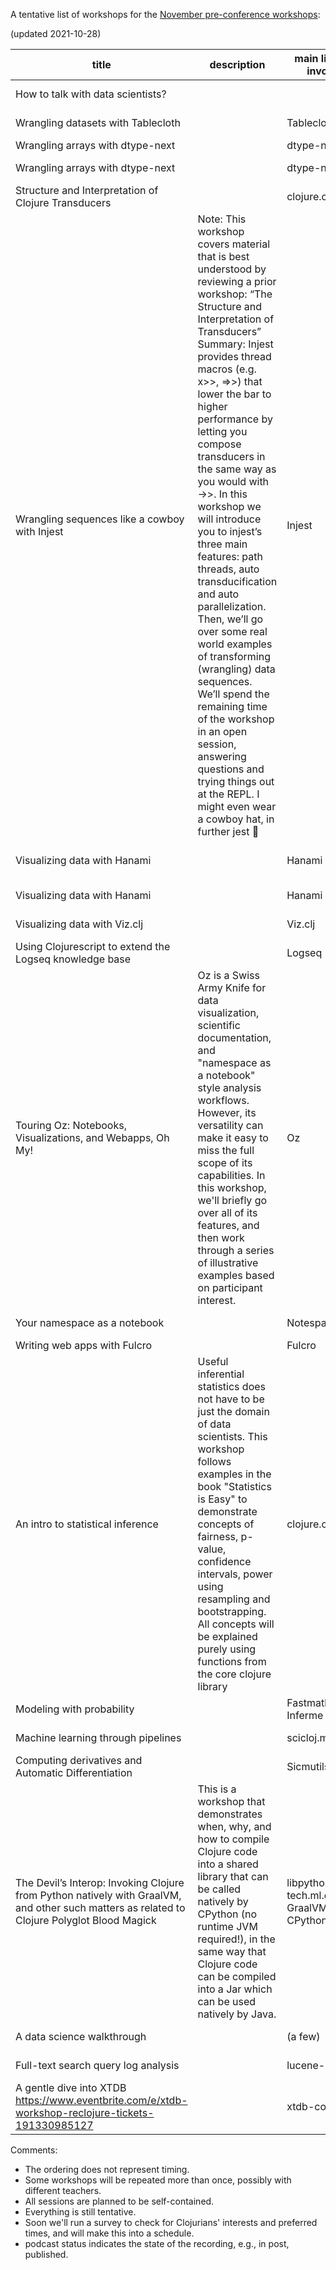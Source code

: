 A tentative list of workshops for the [November pre-conference workshops](https://clojureverse.org/t/re-clojure-2021-pre-conference-workshops/8216/1):

(updated 2021-10-28)

| title                                                                                                                                       | description                                                                                                                                                                                                                                                                                                                                                                                                                                                                                                                                                                                                                                                                                                                         | main libraries involved                           | presenter         | confirmed? | length | workshop date                                                                                                                         | interview date   | interviewer | podcast status |
|---------------------------------------------------------------------------------------------------------------------------------------------|-------------------------------------------------------------------------------------------------------------------------------------------------------------------------------------------------------------------------------------------------------------------------------------------------------------------------------------------------------------------------------------------------------------------------------------------------------------------------------------------------------------------------------------------------------------------------------------------------------------------------------------------------------------------------------------------------------------------------------------|---------------------------------------------------|-------------------|------------|--------|---------------------------------------------------------------------------------------------------------------------------------------|------------------|-------------|----------------|
| How to talk with data scientists?                                                                                                           |                                                                                                                                                                                                                                                                                                                                                                                                                                                                                                                                                                                                                                                                                                                                     |                                                   | Joao Santiago     | yes        | 90min  | [1400_13_Nov_2021_in_UTC](https://time.is/1400_13_Nov_2021_in_UTC )                                                                   |                  |             |                |
| Wrangling datasets with Tablecloth                                                                                                          |                                                                                                                                                                                                                                                                                                                                                                                                                                                                                                                                                                                                                                                                                                                                     | Tablecloth                                        | Mey Beisaron      | yes        | 120min | [1600_7_Nov_2021_in_UTC](https://time.is/1600_7_Nov_2021_in_UTC)                                                                      |                  |             |                |
| Wrangling arrays with dtype-next                                                                                                            |                                                                                                                                                                                                                                                                                                                                                                                                                                                                                                                                                                                                                                                                                                                                     | dtype-next                                        | Ethan Miller      | yes        |        |                                                                                                                                       |                  |             |                |
| Wrangling arrays with dtype-next                                                                                                            |                                                                                                                                                                                                                                                                                                                                                                                                                                                                                                                                                                                                                                                                                                                                     | dtype-next                                        | David Sletten     |            |        |                                                                                                                                       |                  |             |                |
| Structure and Interpretation of Clojure Transducers                                                                                         |                                                                                                                                                                                                                                                                                                                                                                                                                                                                                                                                                                                                                                                                                                                                     | clojure.core                                      | Ben Sless         | yes        | 120min | [1730_15_Nov_2021_in_UTC](https://time.is/1730_15_Nov_2021_in_UTC)                                                                    |                  |             |                |
| Wrangling sequences like a cowboy with Injest                                                                                               | Note: This workshop covers material that is best understood by reviewing a prior workshop: “The Structure and Interpretation of Transducers” Summary: Injest provides thread macros (e.g. x>>, =>>) that lower the bar to higher performance by letting you compose transducers in the same way as you would with ->>. In this workshop we will introduce you to injest’s three main features: path threads, auto transducification and auto parallelization. Then, we’ll go over some real world examples of transforming (wrangling) data sequences. We’ll spend the remaining time of the workshop in an open session, answering questions and trying things out at the REPL. I might even wear a cowboy hat, in further jest 🤠 | Injest                                            | John Newman       | yes        | 120min | [1730_22_Nov_2021_in_UTC](https://time.is/1730_22_Nov_2021_in_UTC)                                                                    |                  |             |                |
| Visualizing data with Hanami                                                                                                                |                                                                                                                                                                                                                                                                                                                                                                                                                                                                                                                                                                                                                                                                                                                                     | Hanami                                            | Kira McLean       | yes        | 90min  | [1600_21_Nov_2021_in_UTC/](https://time.is/1600_21_Nov_2021_in_UTC)                                                                   | 2021-10-27 21:00 | David       |                |
| Visualizing data with Hanami                                                                                                                |                                                                                                                                                                                                                                                                                                                                                                                                                                                                                                                                                                                                                                                                                                                                     | Hanami                                            | Thomas Clark      | yes        |        |                                                                                                                                       |                  |             |                |
| Visualizing data with Viz.clj                                                                                                               |                                                                                                                                                                                                                                                                                                                                                                                                                                                                                                                                                                                                                                                                                                                                     | Viz.clj                                           | Ashima Panjwani   | yes        |        |                                                                                                                                       |                  |             |                |
| Using Clojurescript to extend the Logseq knowledge base                                                                                     |                                                                                                                                                                                                                                                                                                                                                                                                                                                                                                                                                                                                                                                                                                                                     | Logseq                                            | Tienson Qin       | yes        |        |                                                                                                                                       |                  |             |                |
| Touring Oz: Notebooks, Visualizations, and Webapps, Oh My!                                                                                  | Oz is a Swiss Army Knife for data visualization, scientific documentation, and "namespace as a notebook" style analysis workflows. However, its versatility can make it easy to miss the full scope of its capabilities. In this workshop, we'll briefly go over all of its features, and then work through a series of illustrative examples based on participant interest.                                                                                                                                                                                                                                                                                                                                                        | Oz                                                | Christopher Small | yes        | 120min |                                                                                                                                       |                  |             |                |
| Your namespace as a notebook                                                                                                                |                                                                                                                                                                                                                                                                                                                                                                                                                                                                                                                                                                                                                                                                                                                                     | Notespace                                         | Daniel Slutsky    | yes        |        |                                                                                                                                       |                  |             |                |
| Writing web apps with Fulcro                                                                                                                |                                                                                                                                                                                                                                                                                                                                                                                                                                                                                                                                                                                                                                                                                                                                     | Fulcro                                            | Jakub Holy        | yes        |        |                                                                                                                                       |                  |             |                |
| An intro to statistical inference                                                                                                           | Useful inferential statistics does not have to be just the domain of data scientists. This workshop follows examples in the book "Statistics is Easy" to demonstrate concepts of fairness, p-value, confidence intervals, power using resampling and bootstrapping. All concepts will be explained purely using functions from the core clojure library                                                                                                                                                                                                                                                                                                                                                                             | clojure.core                                      | Rohit Thadani     | yes        | 90min  | [1900_16_Nov_2021_in_UTC](https://time.is/1900_16_Nov_2021_in_UTC) [0300_21_Nov_2021_in_UTC](https://time.is/0200_21_Nov_2021_in_UTC) | 2021-10-27 22:00 | David       |                |
| Modeling with probability                                                                                                                   |                                                                                                                                                                                                                                                                                                                                                                                                                                                                                                                                                                                                                                                                                                                                     | Fastmath, Inferme                                 | Daniel Slutsky    | yes        |        |                                                                                                                                       |                  |             |                |
| Machine learning through pipelines                                                                                                          |                                                                                                                                                                                                                                                                                                                                                                                                                                                                                                                                                                                                                                                                                                                                     | scicloj.ml                                        | Daniel Slutsky    | yes        |        |                                                                                                                                       |                  |             |                |
| Computing derivatives and Automatic Differentiation                                                                                         |                                                                                                                                                                                                                                                                                                                                                                                                                                                                                                                                                                                                                                                                                                                                     | Sicmutils                                         | Tovieye Moses Ozi | yes        | 60min  | [1200_13_Nov_2021_in_UTC](https://time.is/1200_13_Nov_2021_in_UTC)                                                                    |                  |             |                |
| The Devil’s Interop: Invoking Clojure from Python natively with GraalVM, and other such matters as related to Clojure Polyglot Blood Magick | This is a workshop that demonstrates when, why, and how to compile Clojure code into a shared library that can be called natively by CPython (no runtime JVM required!), in the same way that Clojure code can be compiled into a Jar which can be used natively by Java.                                                                                                                                                                                                                                                                                                                                                                                                                                                           | libpython-clj, tech.ml.datatype, GraalVM, CPython | James J. Tolton   | yes        | 120min | [1700_13_Nov_2021_in_utc](https://time.is/1700_13_Nov_2021_in_utc)                                                                    |                  |             |                |
| A data science walkthrough                                                                                                                  |                                                                                                                                                                                                                                                                                                                                                                                                                                                                                                                                                                                                                                                                                                                                     | (a few)                                           | Daniel Slutsky    | yes        |        |                                                                                                                                       |                  |             |                |
| Full-text search query log analysis                                                                                                         |                                                                                                                                                                                                                                                                                                                                                                                                                                                                                                                                                                                                                                                                                                                                     | lucene-grep                                       | Dainius Jocas     | yes        |        | [1800_24_Nov_2021_in_UTC](https://time.is/1800_24_Nov_2021_in_UTC)                                                                    |                  |             |                |
| A gentle dive into XTDB https://www.eventbrite.com/e/xtdb-workshop-reclojure-tickets-191330985127                                           |                                                                                                                                                                                                                                                                                                                                                                                                                                                                                                                                                                                                                                                                                                                                     | xtdb-core                                         | Jeremy Taylor     | yes        |        |                                                                                                                                       |                  |             |                |


Comments:

- The ordering does not represent timing.
- Some workshops will be repeated more than once, possibly with different teachers.
- All sessions are planned to be self-contained.
- Everything is still tentative.
- Soon we'll run a survey to check for Clojurians' interests and preferred times, and will make this into a schedule.
- podcast status indicates the state of the recording, e.g., in post, published.
